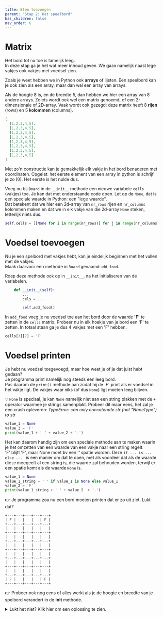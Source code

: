 ```yaml
---
title: Eten toevoegen
parent: "Stap 2: Het speelbord"
has_children: false
nav_order: 6
---
```


# Matrix
Het bord tot nu toe is tamelijk leeg.  
In deze stap ga je het wat meer inhoud geven.  We gaan namelijk naast lege vakjes ook vakjes met voedsel zien.

Zoals je weet hebben we in Python ook __arrays__ of lijsten.
Een speelbord kan je ook zien als een array, maar dan wel een array van arrays.

Als de hoogte 8 is, en de breedte 5, dan hebben we hier een array van 8 andere arrays. Zoiets wordt ook wel een matrix genoemd, of een 2-dimensionale of 2D-array.
Vaak wordt ook gezegd: deze matrix heeft 8 **rijen** (rows) en 5 **kolommen** (columns).
```json
[
  [1,2,3,4,5],
  [1,2,3,4,5],
  [1,2,3,4,5],
  [1,2,3,4,5],
  [1,2,3,4,5],
  [1,2,3,4,5],
  [1,2,3,4,5],
  [1,2,3,4,5]
]
```

Met zo'n constructie kan je gemakkelijk elk vakje in het bord benaderen met coordinaten.
Opgelet: het eerste element van een array in python is schrijf je zo [0]. Het eerste is het nulde dus.

Voeg nu bij `Board` in de `__init__` methode een nieuwe variabele `cells` (vakjes) toe.
Je kan dat met onderstaande code doen.
Let op de `None`, dat is een speciale waarde in Python: een "lege waarde".  
Dat betekent dat we hier een 2d-array van `nr_rows` rijen en `nr_columns` kolommen maken en dat we in elk vakje van die 2d-array `None` steken, letterlijk niets dus.

```python
self.cells = [[None for i in range(nr_rows)] for j in range(nr_columns)]
```

# Voedsel toevoegen
Nu je een spelbord met vakjes hebt, kan je eindelijk beginnen met het vullen met de vakjes.  
Maak daarvoor een methode in `Board` genaamd `add_food`.

Roep deze methode ook op in `__init__`, na het initialiseren van de variabelen.
```python
    def __init__(self):
        ...
        cels = ...

        self.add_food()
```

In `add_food` voeg je nu voedsel toe aan het bord door de waarde __'F'__ te zetten in de `cells` matrix.
Probeer nu in elk hoekje van je bord een 'F' te zetten. In totaal staan ga je dus 4 vakjes met een 'F' hebben.
```python
cells[3][7] = 'F'
```

# Voedsel printen
Je hebt nu voedsel toegevoegd, maar hoe weet je of je dat juist hebt gedaan?  
Je programma print namelijk nog steeds een leeg bord.  
Pas daarom de `print()` methode aan zodat hij de 'F' print als er voedsel in het vakje ligt.
De vakjes waar niks (of dus `None`) ligt moeten leeg blijven.  

:bulb: `None` is speciaal, je kan `None` namelijk niet aan een string plakken met de `+` operator waarmee je strings samenplakt.
Probeer dit maar eens, het zal je een crash opleveren: *TypeError: can only concatenate str (not "NoneType") to str*

```python
value_1 = None
value_2 = 'F'
print(value_1 + ' ' + value_2 + '.')
```
Het kan daarom handig zijn om een speciale methode aan te maken waarin je het omzetten van een waarde van een vakje naar een string regelt.  
'F' blijft 'F', maar None moet bv een '' spatie worden. Deze `if ... is ... else ... ` is een manier om dat te doen, met als voordeel dat als de waarde die je meegeeft al een string is, die waarde zal behouden worden, terwijl er een spatie komt als de waarde `None` is.
```python
value_1 = None
value_1_string = ' ' if value_1 is None else value_1
value_2 = 'F'
print(value_1_string + ' ' + value_2  + '.')
```

:point_right: Je programma zou nu een bord moeten printen dat er zo uit ziet. Lukt dat?
```
+---+---+---+---+---+
| F |   |   |   | F |
+---+---+---+---+---+
|   |   |   |   |   |
+---+---+---+---+---+
|   |   |   |   |   |
+---+---+---+---+---+
|   |   |   |   |   |
+---+---+---+---+---+
|   |   |   |   |   |
+---+---+---+---+---+
|   |   |   |   |   |
+---+---+---+---+---+
|   |   |   |   |   |
+---+---+---+---+---+
| F |   |   |   | F |
+---+---+---+---+---+
```

:point_right: Probeer ook nog eens of alles werkt als je de hoogte en breedte van je spelbord verandert in de __init__ methode.

<details>
  <summary>Lukt het niet? Klik hier om een oplossing te zien.</summary>
<div class="code-example" markdown="1">
```python
    def add_food(self):
        self.cells[0][0] = 'F'
        self.cells[self.width-1][self.height - 1] = 'F'
        self.cells[self.width-1][0] = 'F'
        self.cells[0][self.height - 1] = 'F'

    def print(self):
        for h in range(self.height):
            separator_line = '+'
            line = '|'
            for w in range(self.width):
              cell_value = self.cells[w][h]

              separator_line = separator_line + '---+'
              line = line + ' '
              line = line + (' ' if cell_value is None else cell_value)
              line = line + ' |'
            print(separator_line)
            print(line)
        print(separator_line)
```
</div>
</details>


